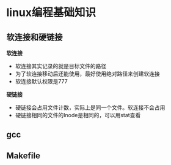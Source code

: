 # linux编程基础知识

## 软连接和硬链接

**软连接**

- 软连接其实记录的就是目标文件的路径
- 为了软连接移动后还能使用，最好使用绝对路径来创建软连接
- 软连接默认权限是777

**硬链接**

- 硬链接会占用文件计数，实际上是同一个文件。软连接不会占用
- 硬链接相同的文件的Inode是相同的，可以用stat查看

## gcc

## Makefile




